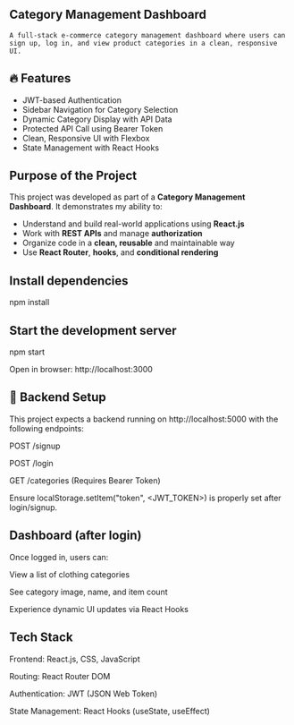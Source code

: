 ##  Category Management Dashboard
    A full-stack e-commerce category management dashboard where users can sign up, log in, and view product categories in a clean, responsive UI.

## 🔥 Features

-  JWT-based Authentication
-  Sidebar Navigation for Category Selection
-  Dynamic Category Display with API Data
-  Protected API Call using Bearer Token
-  Clean, Responsive UI with Flexbox
-  State Management with React Hooks

## Purpose of the Project

This project was developed as part of a **Category Management Dashboard**. It demonstrates my ability to:
- Understand and build real-world applications using **React.js**
- Work with **REST APIs** and manage **authorization**
- Organize code in a **clean, reusable** and maintainable way
- Use **React Router**, **hooks**, and **conditional rendering**

## Install dependencies
npm install

## Start the development server
npm start

Open in browser: http://localhost:3000

## 🔗 Backend Setup
This project expects a backend running on http://localhost:5000 with the following endpoints:

POST /signup

POST /login

GET /categories (Requires Bearer Token)

Ensure localStorage.setItem("token", <JWT_TOKEN>) is properly set after login/signup.

## Dashboard (after login)
   Once logged in, users can:

   View a list of clothing categories

   See category image, name, and item count

   Experience dynamic UI updates via React Hooks

 

## Tech Stack
Frontend: React.js, CSS, JavaScript

Routing: React Router DOM

Authentication: JWT (JSON Web Token)

State Management: React Hooks (useState, useEffect)

